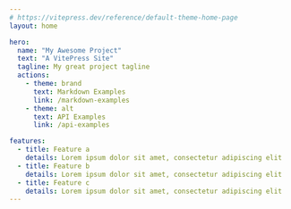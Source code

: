 ```yaml
---
# https://vitepress.dev/reference/default-theme-home-page
layout: home

hero:
  name: "My Awesome Project"
  text: "A VitePress Site"
  tagline: My great project tagline
  actions:
    - theme: brand
      text: Markdown Examples
      link: /markdown-examples
    - theme: alt
      text: API Examples
      link: /api-examples

features:
  - title: Feature a
    details: Lorem ipsum dolor sit amet, consectetur adipiscing elit
  - title: Feature b
    details: Lorem ipsum dolor sit amet, consectetur adipiscing elit
  - title: Feature c
    details: Lorem ipsum dolor sit amet, consectetur adipiscing elit
---
```


